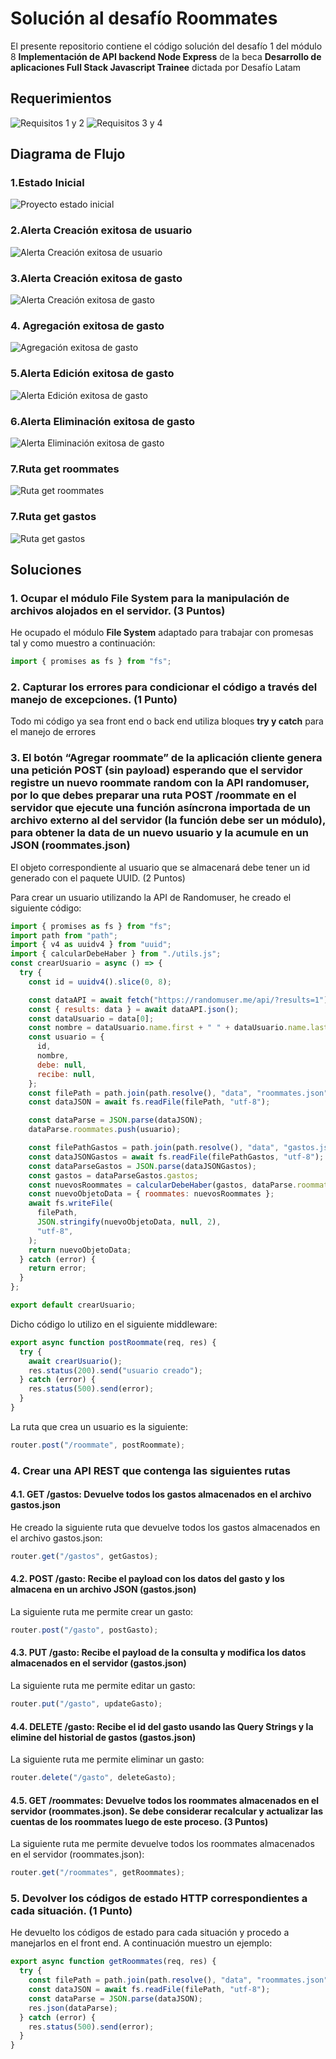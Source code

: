 # Solución al desafío Roommates

El presente repositorio contiene el código solución del desafío 1 del módulo 8 **Implementación de API backend Node Express** de la beca **Desarrollo de aplicaciones Full Stack Javascript Trainee** dictada por Desafío Latam

## Requerimientos

![Requisitos 1 y 2](./screenshots/requisitos_1_2.webp)
![Requisitos 3 y 4](./screenshots/requisitos_3_4.webp)

## Diagrama de Flujo

### 1.Estado Inicial

![Proyecto estado inicial](./screenshots/1estado_inicial.webp)

### 2.Alerta Creación exitosa de usuario

![Alerta Creación exitosa de usuario](./screenshots/2alerta_creacion_agregacion_exitosa_usuario.webp)

### 3.Alerta Creación exitosa de gasto

![Alerta Creación exitosa de gasto](/screenshots/3creacion_agregacion_exitosa_gasto.webp)

### 4. Agregación exitosa de gasto

![Agregación exitosa de gasto](./screenshots/4agregacion_exitosa_gasto.webp)

### 5.Alerta Edición exitosa de gasto

![Alerta Edición exitosa de gasto](/screenshots/5alerta_edicion_gasto_exitosa.webp)

### 6.Alerta Eliminación exitosa de gasto

![Alerta Eliminación exitosa de gasto](/screenshots/6alerta_eliminacion_exitosa_gasto.webp)

### 7.Ruta get roommates

![Ruta get roommates](./screenshots/7ruta_get_roommates.webp)

### 7.Ruta get gastos

![Ruta get gastos](./screenshots/8ruta_get_gastos.webp)

## Soluciones

### 1. Ocupar el módulo File System para la manipulación de archivos alojados en el servidor. (3 Puntos)

He ocupado el módulo **File System** adaptado para trabajar con promesas tal y como muestro a continuación:

```js
import { promises as fs } from "fs";
```

### 2. Capturar los errores para condicionar el código a través del manejo de excepciones. (1 Punto)

Todo mi código ya sea front end o back end utiliza bloques **try y catch** para el manejo de errores

### 3. El botón “Agregar roommate” de la aplicación cliente genera una petición POST (sin payload) esperando que el servidor registre un nuevo roommate random con la API randomuser, por lo que debes preparar una ruta POST /roommate en el servidor que ejecute una función asíncrona importada de un archivo externo al del servidor (la función debe ser un módulo), para obtener la data de un nuevo usuario y la acumule en un JSON (roommates.json)

El objeto correspondiente al usuario que se almacenará debe tener un id generado con el paquete UUID. (2 Puntos)

Para crear un usuario utilizando la API de Randomuser, he creado el siguiente código:

```js
import { promises as fs } from "fs";
import path from "path";
import { v4 as uuidv4 } from "uuid";
import { calcularDebeHaber } from "./utils.js";
const crearUsuario = async () => {
  try {
    const id = uuidv4().slice(0, 8);

    const dataAPI = await fetch("https://randomuser.me/api/?results=1");
    const { results: data } = await dataAPI.json();
    const dataUsuario = data[0];
    const nombre = dataUsuario.name.first + " " + dataUsuario.name.last;
    const usuario = {
      id,
      nombre,
      debe: null,
      recibe: null,
    };
    const filePath = path.join(path.resolve(), "data", "roommates.json");
    const dataJSON = await fs.readFile(filePath, "utf-8");

    const dataParse = JSON.parse(dataJSON);
    dataParse.roommates.push(usuario);

    const filePathGastos = path.join(path.resolve(), "data", "gastos.json");
    const dataJSONGastos = await fs.readFile(filePathGastos, "utf-8");
    const dataParseGastos = JSON.parse(dataJSONGastos);
    const gastos = dataParseGastos.gastos;
    const nuevosRoommates = calcularDebeHaber(gastos, dataParse.roommates);
    const nuevoObjetoData = { roommates: nuevosRoommates };
    await fs.writeFile(
      filePath,
      JSON.stringify(nuevoObjetoData, null, 2),
      "utf-8",
    );
    return nuevoObjetoData;
  } catch (error) {
    return error;
  }
};

export default crearUsuario;
```

Dicho código lo utilizo en el siguiente middleware:

```js
export async function postRoommate(req, res) {
  try {
    await crearUsuario();
    res.status(200).send("usuario creado");
  } catch (error) {
    res.status(500).send(error);
  }
}
```

La ruta que crea un usuario es la siguiente:

```js
router.post("/roommate", postRoommate);
```

### 4. Crear una API REST que contenga las siguientes rutas

#### 4.1. GET /gastos: Devuelve todos los gastos almacenados en el archivo gastos.json

He creado la siguiente ruta que devuelve todos los gastos almacenados en el archivo gastos.json:

```js
router.get("/gastos", getGastos);
```

#### 4.2. POST /gasto: Recibe el payload con los datos del gasto y los almacena en un archivo JSON (gastos.json)

La siguiente ruta me permite crear un gasto:

```js
router.post("/gasto", postGasto);
```

#### 4.3. PUT /gasto: Recibe el payload de la consulta y modifica los datos almacenados en el servidor (gastos.json)

La siguiente ruta me permite editar un gasto:

```js
router.put("/gasto", updateGasto);
```

#### 4.4. DELETE /gasto: Recibe el id del gasto usando las Query Strings y la elimine del historial de gastos (gastos.json)

La siguiente ruta me permite eliminar un gasto:

```js
router.delete("/gasto", deleteGasto);
```

#### 4.5. GET /roommates: Devuelve todos los roommates almacenados en el servidor (roommates.json). Se debe considerar recalcular y actualizar las cuentas de los roommates luego de este proceso. (3 Puntos)

La siguiente ruta me permite devuelve todos los roommates almacenados en el servidor (roommates.json):

```js
router.get("/roommates", getRoommates);
```

### 5. Devolver los códigos de estado HTTP correspondientes a cada situación. (1 Punto)

He devuelto los códigos de estado para cada situación y procedo a manejarlos en el front end. A continuación muestro un ejemplo:

```js
export async function getRoommates(req, res) {
  try {
    const filePath = path.join(path.resolve(), "data", "roommates.json");
    const dataJSON = await fs.readFile(filePath, "utf-8");
    const dataParse = JSON.parse(dataJSON);
    res.json(dataParse);
  } catch (error) {
    res.status(500).send(error);
  }
}
```
